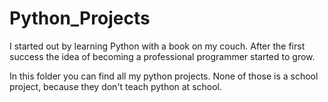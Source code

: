 # Python_Projects

I started out by learning Python with a book on my couch.
After the first success the idea of becoming a professional programmer started to grow.

In this folder you can find all my python projects. None of those is a school project, 
because they don't teach python at school.

